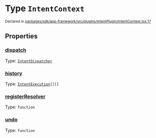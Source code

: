# Type `IntentContext`
<sub>Declared in [packages/sdk/app-framework/src/plugins/IntentPlugin/IntentContext.tsx:17](https://github.com/dxos/dxos/blob/d2aae6ea4/packages/sdk/app-framework/src/plugins/IntentPlugin/IntentContext.tsx#L17)</sub>




## Properties
### [dispatch](https://github.com/dxos/dxos/blob/d2aae6ea4/packages/sdk/app-framework/src/plugins/IntentPlugin/IntentContext.tsx#L18)
Type: <code>[IntentDispatcher](/api/@dxos/app-framework/types/IntentDispatcher)</code>




### [history](https://github.com/dxos/dxos/blob/d2aae6ea4/packages/sdk/app-framework/src/plugins/IntentPlugin/IntentContext.tsx#L20)
Type: <code>[IntentExecution](/api/@dxos/app-framework/types/IntentExecution)[][]</code>




### [registerResolver](https://github.com/dxos/dxos/blob/d2aae6ea4/packages/sdk/app-framework/src/plugins/IntentPlugin/IntentContext.tsx#L21)
Type: <code>function</code>




### [undo](https://github.com/dxos/dxos/blob/d2aae6ea4/packages/sdk/app-framework/src/plugins/IntentPlugin/IntentContext.tsx#L19)
Type: <code>function</code>





